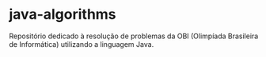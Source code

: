 # java-algorithms
Repositório dedicado à resolução de problemas da OBI (Olimpíada Brasileira de Informática) utilizando a linguagem Java.
